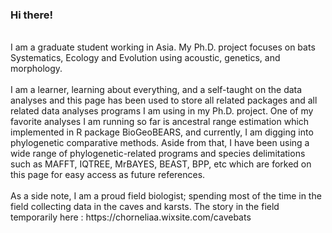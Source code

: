 ### Hi there!
<br />
I am a graduate student working in Asia. My Ph.D. project focuses on bats Systematics, Ecology and Evolution using acoustic, genetics, and morphology.
<br />

<br />
I am a learner, learning about everything, and a self-taught on the data analyses and this page has been used to store all related packages and all related data analyses programs I am using in my Ph.D. project. One of my favorite analyses I am running so far is ancestral range estimation which implemented in R package BioGeoBEARS, and currently, I am digging into phylogenetic comparative methods. Aside from that, I have been using a wide range of phylogenetic-related programs and species delimitations such as MAFFT, IQTREE, MrBAYES, BEAST, BPP, etc which are forked on this page for easy access as future references.  
<br/>


<br />
As a side note, I am a proud field biologist; spending most of the time in the field collecting data in the caves and karsts. The story in the field temporarily here : https://chorneliaa.wixsite.com/cavebats

